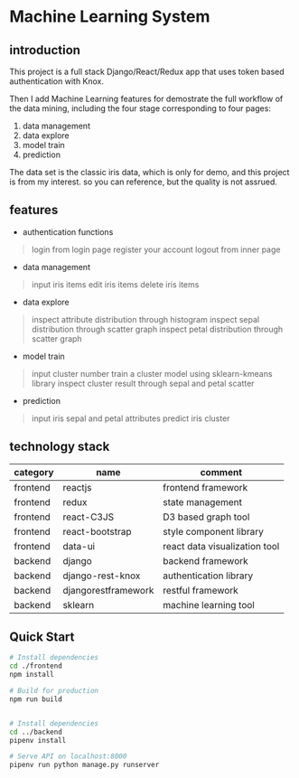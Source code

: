 # Machine Learning System

## introduction

This project is a full stack Django/React/Redux app that uses token based authentication with Knox.

Then I add Machine Learning features for demostrate the full workflow of the data mining, including the four stage corresponding to four pages:
1. data management
2. data explore
3. model train
4. prediction

The data set is the classic iris data, which is only for demo, and this project is from my interest. so you can reference, but the quality is not assrued.

## features

* authentication functions
> login from login page
> register your account
> logout from inner page

* data management
> input iris items
> edit iris items
> delete iris items

* data explore
> inspect attribute distribution through histogram
> inspect sepal distribution through scatter graph
> inspect petal distribution through scatter graph

* model train
> input cluster number
> train a cluster model using sklearn-kmeans library
> inspect cluster result through sepal and petal scatter

* prediction
> input iris sepal and petal attributes
> predict iris cluster

## technology stack


category | name | comment
---------|----------|---------
 frontend | reactjs | frontend framework
 frontend | redux | state management
 frontend | react-C3JS | D3 based graph tool
 frontend | react-bootstrap | style component library
 frontend | data-ui | react data visualization tool
 backend | django | backend framework
 backend | django-rest-knox | authentication library
 backend | djangorestframework | restful framework
 backend | sklearn | machine learning tool

## Quick Start

```bash
# Install dependencies
cd ./frontend
npm install

# Build for production
npm run build


# Install dependencies
cd ../backend
pipenv install

# Serve API on localhost:8000
pipenv run python manage.py runserver

```
